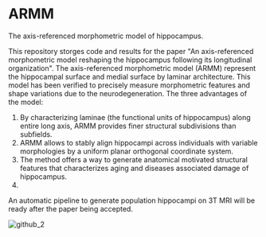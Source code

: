 # ARMM
The axis-referenced morphometric model of hippocampus.

This repository storges code and results for the paper "An axis-referenced morphometric model reshaping the hippocampus following its longitudinal organization". 
The axis-referenced morphometric model (ARMM) represent the hippocampal surface and medial surface by laminar architecture. This model has been verified to precisely measure morphometric features and shape variations due to the neurodegeneration. The three advantages of the model:
1)	By characterizing laminae (the functional units of hippocampus) along entire long axis, ARMM provides finer structural subdivisions than subfields. 
2)	ARMM allows to stably align hippocampi across individuals with variable morphologies by a uniform planar orthogonal coordinate system. 
3)	The method offers a way to generate anatomical motivated structural features that characterizes aging and diseases associated damage of hippocampus.
4)	
An automatic pipeline to generate population hippocampi on 3T MRI will be ready after the paper being accepted.

![github_2](https://user-images.githubusercontent.com/47969752/222329308-9bc3c49d-eb57-40cc-9ebb-69dcab7c19dd.png)

